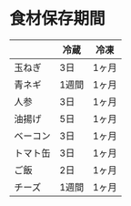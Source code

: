 

# 食材保存期間

|          | 冷蔵  | 冷凍  |
|----------|-------|-------|
| 玉ねぎ   | 3日   | 1ヶ月 |
| 青ネギ   | 1週間 | 1ヶ月 |
| 人参     | 3日   | 1ヶ月 |
| 油揚げ   | 5日   | 1ヶ月 |
| ベーコン | 3日   | 1ヶ月 |
| トマト缶 | 3日   | 1ヶ月 |
| ご飯 | 2日   | 1ヶ月 |
| チーズ | 1週間   | 1ヶ月 |


